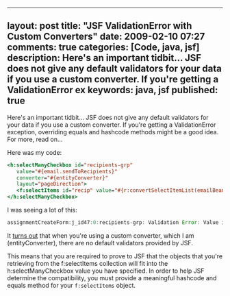 
---
layout: post
title: "JSF ValidationError with Custom Converters"
date: 2009-02-10 07:27
comments: true
categories: [Code, java, jsf]
description: Here's an important tidbit...  JSF does not give any default validators for your data if you use a custom converter.  If you're getting a ValidationError ex
keywords: java, jsf
published: true
---

Here's an important tidbit...  JSF does not give any default validators for your data if you use a custom converter.  If you're getting a ValidationError exception, overriding equals and hashcode methods might be a good idea.  For more, read on...

<!--more-->

Here was my code:

```jsp
<h:selectManyCheckbox id="recipients-grp"
   value="#{email.sendToRecipients}"
   converter="#{entityConverter}"
   layout="pageDirection">
   <f:selectItems id="recip" value="#{r:convertSelectItemList(emailBean.allRecipients)}"/>
</h:selectManyCheckbox>
```

I was seeing a lot of this:

```java
assignmentCreateForm:j_id47:0:recipients-grp: Validation Error: Value is not valid
```

It [turns out](http://www.crazysquirrel.com/computing/java/jsf/converter-validation-error.jspx) that when you're using a custom converter, which I am (entityConverter), there are no default validators provided by JSF.  

This means that you are required to prove to JSF that the objects that you're retrieving from the f:selectItems collection will fit into the h:selectManyCheckbox value you have specified.  In order to help JSF determine the compatibility, you must provide a meaningful hashcode and equals method for your `f:selectItems` object.

  
